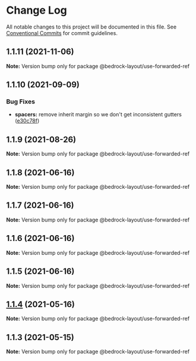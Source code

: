 # Change Log

All notable changes to this project will be documented in this file.
See [Conventional Commits](https://conventionalcommits.org) for commit guidelines.

## 1.1.11 (2021-11-06)

**Note:** Version bump only for package @bedrock-layout/use-forwarded-ref





## 1.1.10 (2021-09-09)


### Bug Fixes

* **spacers:** remove inherit margin so we don't get inconsistent gutters ([e30c78f](https://github.com/Bedrock-Layouts/Bedrock/commit/e30c78f76eae5bbfd49e61df1cd479501ae0486b))





## 1.1.9 (2021-08-26)

**Note:** Version bump only for package @bedrock-layout/use-forwarded-ref





## 1.1.8 (2021-06-16)

**Note:** Version bump only for package @bedrock-layout/use-forwarded-ref





## 1.1.7 (2021-06-16)

**Note:** Version bump only for package @bedrock-layout/use-forwarded-ref





## 1.1.6 (2021-06-16)

**Note:** Version bump only for package @bedrock-layout/use-forwarded-ref





## 1.1.5 (2021-06-16)

**Note:** Version bump only for package @bedrock-layout/use-forwarded-ref





## [1.1.4](https://github.com/Bedrock-Layouts/Bedrock/compare/@bedrock-layout/use-forwarded-ref@1.1.3...@bedrock-layout/use-forwarded-ref@1.1.4) (2021-05-16)

**Note:** Version bump only for package @bedrock-layout/use-forwarded-ref





## 1.1.3 (2021-05-15)

**Note:** Version bump only for package @bedrock-layout/use-forwarded-ref
